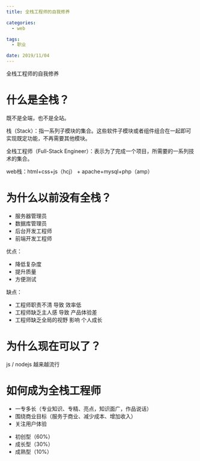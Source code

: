```yaml
---
title: 全栈工程师的自我修养

categories:
  - web

tags:
  - 职业

date: 2019/11/04
---
```


全栈工程师的自我修养

<!-- more -->

# 什么是全栈？

既不是全端，也不是全站。

栈（Stack）：指一系列子模块的集合。这些软件子模块或者组件组合在一起即可实现既定功能，不再需要其他模块。

全栈工程师（Full-Stack Engineer）：表示为了完成一个项目，所需要的一系列技术的集合。

web栈：html+css+js（hcj） + apache+mysql+php（amp）

# 为什么以前没有全栈？

* 服务器管理员
* 数据库管理员
* 后台开发工程师
* 前端开发工程师

优点：

- 降低复杂度
- 提升质量
- 方便测试

缺点：

- 工程师职责不清 导致 效率低
- 工程师缺乏主人感 导致 产品体验差
- 工程师缺乏全局的视野 影响 个人成长

# 为什么现在可以了？

js / nodejs 越来越流行

# 如何成为全栈工程师

* 一专多长（专业知识、专精、亮点，知识面广，作品说话）
* 围绕商业目标（服务于商业、减少成本、增加收入）
* 关注用户体验

- 初创型（60%）
- 成长型（30%）
- 成熟型（10%）
